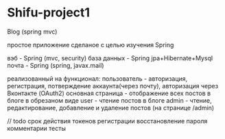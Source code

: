 # Shifu-project1
Blog (spring mvc)

простое приложение сделаное с целью изучения Spring

вэб - Spring (mvc, security)
база данных - Spring jpa+Hibernate+Mysql
почта - Spring (spring, javax.mail)

реализованный на функционал:
пользователь - авторизация, регистрация, потверждение аккаунта(через почту), авторизация через Вконтакте (OAuth2)
основная страница - отображение всех постов в блоге в обрезаном виде
user - чтение постов в блоге
admin - чтение, редактирование, добавление и удаление постов (на странице /admin)

// todo
срок действия токенов регистрации
восстановление пароля
комментарии
тесты
